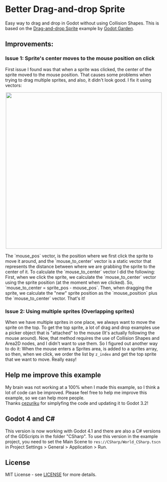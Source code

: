 # Better Drag-and-drop Sprite
Easy way to drag and drop in Godot without using Collision Shapes. This is based on the [Drag-and-drop  Sprite](https://github.com/GodotGarden/drag-and-drop-sprite) example by [Godot Garden](https://github.com/GodotGarden).

## Improvements:

### Issue 1: Sprite's center moves to the mouse position on click

First issue I found was that when a sprite was clicked, the center of the sprite moved to the mouse position. That causes some problems when trying to drag multiple sprites, and also, it didn't look good.
I fix it using vectors:  
<p align="center">
  <img width="500" src="http://u.cubeupload.com/JuankyVader/387OperaInstantnea20180.png">
</p>  
The `mouse_pos` vector, is the position where we first click the sprite to move it around, and the `mouse_to_center` vector is a static vector that represents the distance between where we are grabbing the sprite to the center of it.
To calculate the `mouse_to_center` vector I did the following: First, when we click the sprite, we calculate the `mouse_to_center` vector using the sprite position (at the moment when we clicked). So, `mouse_to_center = sprite_pos - mouse_pos`.
Then, when dragging the sprite, we calculate the "new" sprite position as the `mouse_position` plus the `mouse_to_center` vector. That's it!

### Issue 2: Using multiple sprites (Overlapping sprites)

When we have multiple sprites in one place, we always want to move the sprite on the top. To get the top sprite, a lot of drag and drop examples use a picker object that is "attached" to the mouse (It's actually following the mouse around).
Now, that method requires the use of Collision Shapes and Area2D nodes, and I didn't want to use them. So I figured out another way to do it: When the mouse enters a Sprites area, is added to a sprites array, so then, when we click, we order the list by `z_index` and get the top sprite that we want to move. Really easy!

## Help me improve this example

My brain was not working at a 100% when I made this example, so I think a lot of code can be improved. Please feel free to help me improve this example, so we can help more people.  
Thanks [cezuriku](https://github.com/cezuriku) for simplyfing the code and updating it to Godot 3.2!

## Godot 4 and C#

This version is now working with Godot 4.1 and there are also a C# versions of the GDScripts in the folder "CSharp". To use this version in the example project, you need to set the Main Scene to `res://CSharp/World_CSharp.tscn` in Project Settings > General > Application > Run.

## License

MIT License - see [LICENSE](LICENSE) for more details.

